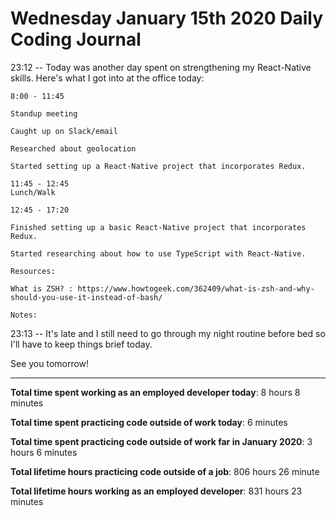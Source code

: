 # Wednesday January 15th 2020 Daily Coding Journal

23:12 -- Today was another day spent on strengthening my React-Native skills. Here's what I got into at the office today:
```
8:00 - 11:45

Standup meeting

Caught up on Slack/email

Researched about geolocation

Started setting up a React-Native project that incorporates Redux.

11:45 - 12:45
Lunch/Walk

12:45 - 17:20

Finished setting up a basic React-Native project that incorporates Redux.

Started researching about how to use TypeScript with React-Native.

Resources:

What is ZSH? : https://www.howtogeek.com/362409/what-is-zsh-and-why-should-you-use-it-instead-of-bash/

Notes:
```
23:13 -- It's late and I still need to go through my night routine before bed so I'll have to keep things brief today.

See you tomorrow!
___
**Total time spent working as an employed developer today**: 8 hours 8 minutes

**Total time spent practicing code outside of work today**: 6 minutes

**Total time spent practicing code outside of work far in January 2020**: 3 hours 6 minutes

**Total lifetime hours practicing code outside of a job**: 806 hours 26 minute

**Total lifetime hours working as an employed developer**: 831 hours 23 minutes